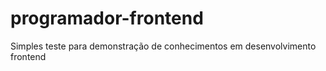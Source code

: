 programador-frontend
====================

Simples teste para demonstração de conhecimentos em desenvolvimento frontend
